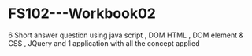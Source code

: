 # FS102---Workbook02
6 Short answer question using java script , DOM HTML , DOM element &amp; CSS , JQuery and 1 application with all the concept applied  
